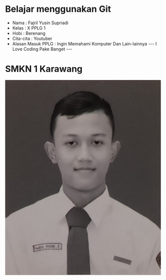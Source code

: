 # Belajar menggunakan Git

- Nama              : Fajril Yusin Supriadi
- Kelas             : X PPLG 1
- Hobi              : Berenang
- Cita-cita         : Youtuber
- Alasan Masuk PPLG : Ingin Memahami Komputer Dan Lain-lainnya
--- I Love Coding Pake Banget ---

# SMKN 1 Karawang
![Neskar](img/fajril.jpeg)
